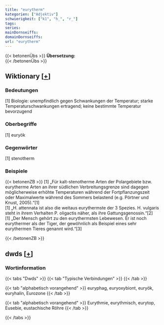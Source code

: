 ```yaml
---
title: "eurytherm"
kategorien: ["Adjektiv"]
schwierigkeit: ["k1", "h_", "r_"]
tags:
series:
mainDornseiffs:
domainDornseiffs:
url: "eurytherm"
---
```


{{< betonenÜbs >}}
**Übersetzung:**  
{{< /betonenÜbs >}}

## Wiktionary [[+](https://de.wiktionary.org/wiki/eurytherm)]

### Bedeutungen
[1] Biologie: unempfindlich gegen Schwankungen der Temperatur; starke Temperaturschwankungen ertragend; keine bestimmte Temperatur bevorzugend  

### Oberbegriffe
[1] euryök  

### Gegenwörter
[1] stenotherm  

### Beispiele
{{< betonenZB >}}
[1] „Für kalt-stenotherme Arten der Polargebiete bzw. eurytherme Arten an ihrer südlichen Verbreitungsgrenze sind dagegen möglicherweise erhöhte Temperaturen während der Fortpflanzungszeit oder Maximalwerte während des Sommers belastend (e.g. Pörtner und Knust, 2005).“[1]  
[1] „H. attennata ist also die weitaus eurythermste der 3 Spezies. H. vulgaris steht in ihrem Verhalten P. oligactis näher, als ihre Gattungsgenossin.“[2]  
[1] „Der Mensch gehört zu den eurythermsten Lebewesen. Er ist noch eurythermer als der Tiger, der gewöhnlich als Beispiel eines sehr eurythermen Tieres genannt wird.“[3]  

{{< /betonenZB >}}


## dwds [[+](https://www.dwds.de/wb/eurytherm)]

### Wortinformation
{{< tabs "Dwds" >}}
{{< tab "Typische Verbindungen" >}}
{{< /tab >}}

{{< tab "alphabetisch vorangehend" >}}
euryphag, euryoxybiont, euryök, euryhalin, Eurozone
{{< /tab >}}

{{< tab "alphabetisch vorangehend" >}}
Eurythmie, eurythmisch, eurytop, Eusebie, eustachische Röhre
{{< /tab >}}

{{< /tabs >}}

